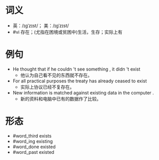 # 词义
- 英：/ɪɡˈzɪst/； 美：/ɪɡˈzɪst/
- #vi 存在；(尤指在困境或贫困中)生活，生存；实际上有
# 例句
- He thought that if he couldn 't see something , it didn 't exist
	- 他认为自己看不见的东西就不存在。
- For all practical purposes the treaty has already ceased to exist
	- 实际上协议已经不复存在。
- New information is matched against existing data in the computer .
	- 新的资料和电脑中已有的数据作了比较。
# 形态
- #word_third exists
- #word_ing existing
- #word_done existed
- #word_past existed
